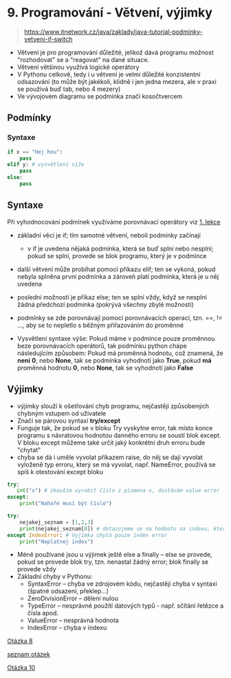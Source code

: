 # 9. Programování - Větvení, výjimky 

> https://www.itnetwork.cz/java/zaklady/java-tutorial-podminky-vetveni-if-switch

- Větvení je pro programování důležité, jelikož dává programu možnost "rozhodovat" se a "reagovat" na dané situace.
- Větvení většinou využívá logické operátory
- V Pythonu celkově, tedy i u větvení je velmi důležité konzistentní odsazování (to může být jakékoli, klidně i jen jedna mezera, ale v praxi se používá buď tab, nebo 4 mezery)
- Ve vývojovém diagramu se podmínka značí kosočtvercem

## Podmínky

### Syntaxe 
```python
if x == "Hej hou":
    pass
elif y: # vysvětlení níže
    pass
else:
    pass
```
## Syntaxe
Při vyhodnocování podmínek využíváme porovnávací operátory viz [1. lekce](../01-promenne-dat_typy-operace/content.md)

- základní věcí je if; tím samotné větvení, neboli podmínky začínají
    - v if je uvedena nějaká podmínka, která se buď splní nebo nesplní; pokud se splní, provede se blok programu, který je v podmínce
- další větvení může probíhat pomocí příkazu elif; ten se vykoná, pokud nebyla splněna první podmínka a zároveň platí podmínka, která je u něj uvedena
- poslední možností je příkaz else; ten se splní vždy, když se nesplní žádná předchozí podmínka (pokrývá všechny zbylé možnosti)
- podmínky se zde porovnávají pomocí porovnávacích operací, tzn. ==, != …, aby se to nepletlo s běžným přiřazováním do proměnné

- Vysvětlení syntaxe výše: Pokud máme v podmínce pouze proměnnou beze porovnávacích operátorů, tak podmínku python chápe 
následujícím způsobem: Pokud má proměnná hodnotu, což znamená, že **není** **0**, nebo **None**, tak se podmínka vyhodnotí jako 
**True**, pokud **má** proměnná hodnotu **0**, nebo **None**, tak se vyhodnotí jako **False**

## Výjimky 
- výjimky slouží k ošetřování chyb programu, nejčastěji způsobených chybným vstupem od uživatele
- Značí se párovou syntaxí **try/except** 
- Funguje tak, že pokud se v bloku Try vyskytne error, tak místo konce programu s návratovou hodnotou danného erroru se 
soustí blok except. V bloku except můžeme také určit jaký konkrétní druh erroru bude "chytat"
- chyba se dá i uměle vyvolat příkazem raise, do něj se dají vyvolat vyloženě typ erroru, který se má vyvolat, např. NameError, používá se spíš k otestování except bloku

```python
try:
   int("x") # zkouším vyrobit číslo z písmena x, dostávám value error
except:
    print("Nahoře musí být číslo")

try:
    nejakej_seznam = [1,2,3]
    print(nejakej_seznam[8]) # dotazujeme se na hodnotu na indexu, který neexistuje (v našem případě máme jen 0,1,2), dostáváme index error
except IndexError: # Vyjímka chytá pouze index error
    print("Neplatnej index")

```

- Méně používané jsou u výjimek ještě else a finally – else se provede, pokud se provede blok try, tzn. nenastal žádný error; blok finally se provede vždy
- Základní chyby v Pythonu:
    - SyntaxError – chyba ve zdrojovém kódu, nejčastěji chyba v syntaxi (špatné odsazení, překlep…)
    - ZeroDivisionError – dělení nulou
    - TypeError – nesprávné použití datových typů - např. sčítání řetězce a čísla apod.
    - ValueError – nesprávná hodnota
    - IndexError – chyba v indexu

[Otázka 8](08HW.md)

[seznam otázek](seznam_otazek.md)
                    
[Otázka 10](10HW.md)
